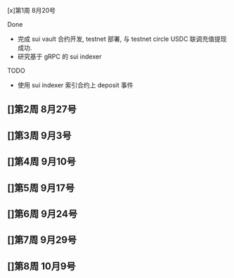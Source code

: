 [x]第1周 8月20号

Done
- 完成 sui vault 合约开发, testnet 部署, 与 testnet circle USDC 联调充值提现成功.
- 研究基于 gRPC 的 sui indexer

TODO
- 使用 sui indexer 索引合约上 deposit 事件

[]第2周 8月27号
- 

[]第3周 9月3号
- 

[]第4周 9月10号
- 

[]第5周 9月17号
- 

[]第6周 9月24号
- 

[]第7周 9月29号
- 

[]第8周 10月9号
- 
